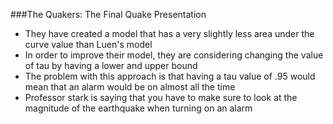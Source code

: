 ###The Quakers: The Final Quake Presentation

* They have created a model that has a very slightly less area under the curve value than Luen's model
* In order to improve their model, they are considering changing the value of tau by having a lower and upper bound
* The problem with this approach is that having a tau value of .95 would mean that an alarm would be on almost all the time
* Professor stark is saying that you have to make sure to look at the magnitude of the earthquake when turning on an alarm

